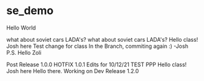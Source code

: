 # se_demo
Hello World

what about soviet cars LADA's?
what about soviet cars LADA's?
Hello class! Josh here
Test change for class
In the Branch, commiting again :) -Josh P.S. Hello Zoli

Post Release 1.0.0
HOTFIX 1.0.1
Edits for 10/12/21
TEST PPP
Hello class! Josh here
Hello there.
Working on Dev Release 1.2.0


